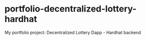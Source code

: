 # portfolio-decentralized-lottery-hardhat
My portfolio project: Decentralized Lottery Dapp - Hardhat backend
